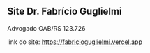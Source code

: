 ## Site Dr. Fabrício Guglielmi
Advogado OAB/RS 123.726

link do site: https://fabricioguglielmi.vercel.app
